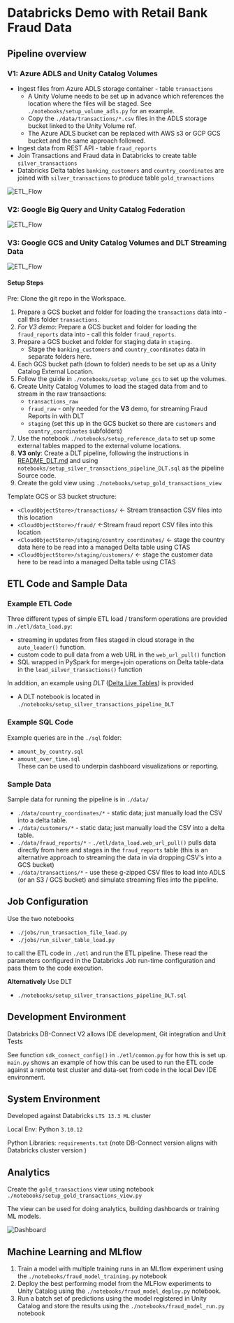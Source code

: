 # Databricks Demo with Retail Bank Fraud Data

## Pipeline overview ##  
### V1: Azure ADLS and Unity Catalog Volumes
+ Ingest files from Azure ADLS storage container - table `transactions`
  + A Unity Volume needs to be set up in advance which references the location where the files will be staged. See `./notebooks/setup_volume_adls.py` for an example.
  + Copy the `./data/transactions/*.csv` files in the ADLS storage bucket linked to the Unity Volume ref.
  + The Azure ADLS bucket can be replaced with AWS s3 or GCP GCS bucket and the same approach followed.
+ Ingest data from REST API - table `fraud_reports`
+ Join Transactions and Fraud data in Databricks to create table `silver_transactions`
+ Databricks Delta tables `banking_customers` and `country_coordinates` are joined with `silver_transactions` to produce table `gold_transactions`

![ETL_Flow](./notebooks/images/data_flow.jpg)     


### V2: Google Big Query and Unity Catalog Federation

![ETL_Flow](./notebooks/images/data_flow_bq.jpg)   


### V3: Google GCS and Unity Catalog Volumes and DLT Streaming Data

![ETL_Flow](./notebooks/images/data_flow_gcs_autoloader_dlt.jpg)   

#### Setup Steps

Pre: Clone the git repo in the Workspace.

1. Prepare a GCS bucket and folder for loading the `transactions` data into - call this folder `transactions`.
2. *For V3 demo*: Prepare a GCS bucket and folder for loading the `fraud_reports` data into - call this folder `fraud_reports`.
3. Prepare a GCS bucket and folder for staging data in `staging`. 
   + Stage the `banking_customers` and `country_coordinates` data in separate folders here.
4. Each GCS bucket path (down to folder) needs to be set up as a Unity Catalog External Location.
5. Follow the guide in `./notebooks/setup_volume_gcs` to set up the volumes.   
6. Create Unity Catalog Volumes to load the staged data from and to stream in the raw transactions:
   + `transactions_raw`
   + `fraud_raw` - only needed for the **V3** demo, for streaming Fraud Reports in with DLT
   + `staging` (set this up in the GCS bucket so there are `customers` and `country_coordinates` subfolders)
7. Use the notebook `./notebooks/setup_reference_data` to set up some external tables mapped to the external volume locations.
8. **V3 only**: Create a DLT pipeline, following the instructions in [README_DLT.md](./README_DLT.md) and using `notebooks/setup_silver_transactions_pipeline_DLT.sql` as the pipeline Source code. 
9. Create the gold view using `./notebooks/setup_gold_transactions_view`


Template GCS or S3 bucket structure:
+ `<CloudObjectStore>/transactions/` <- Stream transaction CSV files into this location
+ `<CloudObjectStore>/fraud/`       <-Stream fraud report CSV files into this location
+ `<CloudObjectStore>/staging/country_coordinates/`    <- stage the country data here to be read into a managed Delta table using CTAS 
+ `<CloudObjectStore>/staging/customers/`               <- stage the customer data here to be read into a managed Delta table using CTAS     


## ETL Code and Sample Data

### Example ETL Code

Three different types of simple ETL load / transform operations are provided in `./etl/data_load.py`:
+ streaming in updates from files staged in cloud storage in the `auto_loader()` function.
+ custom code to pull data from a web URL in the `web_url_pull()` function
+ SQL wrapped in PySpark for merge+join operations on Delta table-data in the `load_silver_transactions()` function

In addition, an example using *DLT* ([Delta Live Tables](https://docs.databricks.com/en/delta-live-tables/index.html)) is provided
+ A DLT notebook is located in `./notebooks/setup_silver_transactions_pipeline_DLT`

### Example SQL Code
Example queries are in the `./sql` folder:
+ `amount_by_country.sql` 
+ `amount_over_time.sql`  
These can be used to underpin dashboard visualizations or reporting. 

### Sample Data

Sample data for running the pipeline is in `./data/`

+ `./data/country_coordinates/*` - static data; just manually load the CSV into a delta table.
+ `./data/customers/*` - static data; just manually load the CSV into a delta table.
+ `./data/fraud_reports/*` - `./etl/data_load.web_url_pull()` pulls data directly from here and stages in the `fraud_reports` table (this is an alternative approach to streaming the data in via dropping CSV's into a GCS bucket)
+ `./data/transactions/*` - use these g-zipped CSV files to load into ADLS (or an S3 / GCS bucket) and simulate streaming files into the pipeline.

## Job Configuration

Use the two notebooks 
+ `./jobs/run_transaction_file_load.py`
+ `./jobs/run_silver_table_load.py`

to call the ETL code in `./etl` and run the ETL pipeline.  These read the parameters configured in the Databricks Job run-time configuration and pass them to the code execution.

**Alternatively**
Use DLT
+ `./notebooks/setup_silver_transactions_pipeline_DLT.sql`

## Development Environment

Databricks DB-Connect V2 allows IDE development, Git integration and Unit Tests

See function `sdk_connect_config()` in `./etl/common.py` for how this is set up.  
`main.py` shows an example of how this can be used to run the ETL code against a remote test cluster and data-set from code in the local Dev IDE environment.

## System Environment

Developed against Databricks `LTS 13.3 ML` cluster

Local Env: Python `3.10.12`

Python Libraries: `requirements.txt`   (note DB-Connect version aligns with Databricks cluster version )

## Analytics

Create the `gold_transactions` view using notebook `./notebooks/setup_gold_transactions_view.py`  

The view can be used for doing analytics, building dashboards or training ML models.  

![Dashboard](./notebooks/images/dashboard_example.png)  


## Machine Learning and MLflow

1. Train a model with multiple training runs in an MLflow experiment using the `./notebooks/fraud_model_training.py` notebook
2. Deploy the best performing model from the MLFlow experiments to Unity Catalog using the  `./notebooks/fraud_model_deploy.py` notebook.
3. Run a batch set of predictions using the model registered in Unity Catalog and store the results using the `./notebooks/fraud_model_run.py` notebook

